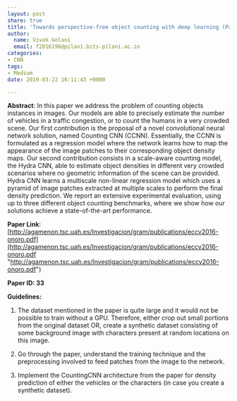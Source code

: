```yaml
---
layout: post
share: true
title: 'Towards perspective-free object counting with deep learning (Paper ID: 33)'
author:
  name: Vivek Golani
  email: f2016196@pilani.bits-pilani.ac.in
categories:
- CNN
tags:
- Medium
date: 2019-03-22 16:11:43 +0000

---
```

**Abstract**: In this paper we address the problem of counting objects instances in images. Our models are able to precisely estimate the number of vehicles in a traffic congestion, or to count the humans in a very crowded scene. Our first contribution is the proposal of a novel convolutional neural network solution, named Counting CNN (CCNN). Essentially, the CCNN is formulated as a regression model where the network learns how to map the appearance of the image patches to their corresponding object density maps. Our second contribution consists in a scale-aware counting model, the Hydra CNN, able to estimate object densities in different very crowded scenarios where no geometric information of the scene can be provided. Hydra CNN learns a multiscale non-linear regression model which uses a pyramid of image patches extracted at multiple scales to perform the final density prediction. We report an extensive experimental evaluation, using up to three different object counting benchmarks, where we show how our solutions achieve a state-of-the-art performance.

**Paper Link**: [http://agamenon.tsc.uah.es/Investigacion/gram/publications/eccv2016-onoro.pdf](http://agamenon.tsc.uah.es/Investigacion/gram/publications/eccv2016-onoro.pdf "http://agamenon.tsc.uah.es/Investigacion/gram/publications/eccv2016-onoro.pdf")

**Paper ID: 33**

**Guidelines:** 

1) The dataset mentioned in the paper is quite large and it would not be possible to train without a GPU. Therefore, either crop out small portions from the original dataset OR, create a synthetic dataset consisting of some background image with characters present at random locations on this image. 

2) Go through the paper, understand the training technique and the preprocessing involved to feed patches from the image to the network.

3) Implement the CountingCNN architecture from the paper for density prediction of either the vehicles or the characters (in case you create a synthetic dataset).

